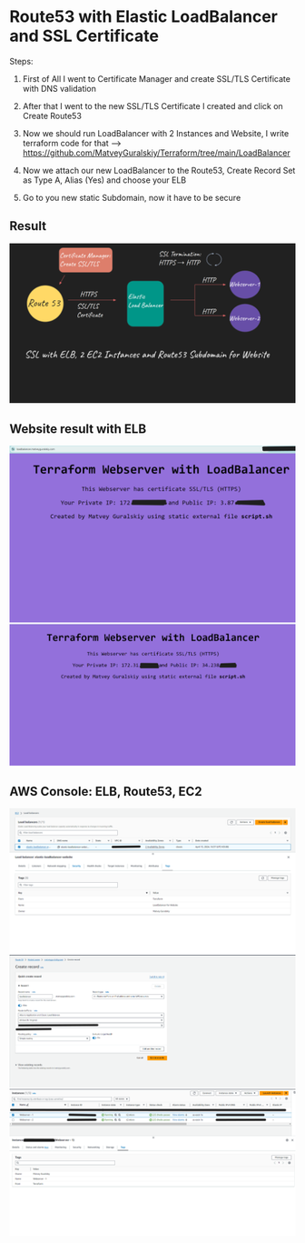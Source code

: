 # Route53 with Elastic LoadBalancer and SSL Certificate
Steps:

1. First of All I went to Certificate Manager and create SSL/TLS Certificate with DNS validation

2. After that I went to the new SSL/TLS Certificate I created and click on Create Route53

3. Now we should run LoadBalancer with 2 Instances and Website, I write terraform code for that -->   https://github.com/MatveyGuralskiy/Terraform/tree/main/LoadBalancer

4. Now we attach our new LoadBalancer to the Route53, Create Record Set as Type A, Alias (Yes) and choose your ELB

5. Go to you new static Subdomain, now it have to be secure

## Result

<img src="https://github.com/MatveyGuralskiy/AWS/blob/main/Route53+ELB+SSL/Screens/Result.png?raw=true"/>

## Website result with ELB

<img src="https://github.com/MatveyGuralskiy/AWS/blob/main/Route53+ELB+SSL/Screens/Website-1.png?raw=true"/>

<img src="https://github.com/MatveyGuralskiy/AWS/blob/main/Route53+ELB+SSL/Screens/Website-2.png?raw=true"/>

## AWS Console: ELB, Route53, EC2

<img src="https://github.com/MatveyGuralskiy/AWS/blob/main/Route53+ELB+SSL/Screens/AWS-ELB.png?raw=true"/>

<img src="https://github.com/MatveyGuralskiy/AWS/blob/main/Route53+ELB+SSL/Screens/AWS%20Route53.png?raw=true"/>

<img src="https://github.com/MatveyGuralskiy/AWS/blob/main/Route53+ELB+SSL/Screens/AWS-Instances.png?raw=true"/>

